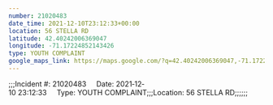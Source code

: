 ```yaml
---
number: 21020483
date_time: 2021-12-10T23:12:33+00:00
location: 56 STELLA RD
latitude: 42.40242006369047
longitude: -71.17224852143426
type: YOUTH COMPLAINT
google_maps_link: https://maps.google.com/?q=42.40242006369047,-71.17224852143426
---
```


;;;Incident #: 21020483     Date: 2021‐12‐10 23:12:33     Type: YOUTH COMPLAINT;;;Location: 56 STELLA RD;;;;;;
